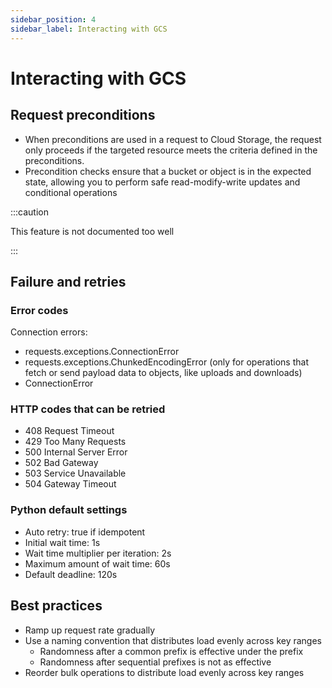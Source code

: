 ```yaml
---
sidebar_position: 4
sidebar_label: Interacting with GCS
---
```


# Interacting with GCS

## Request preconditions

- When preconditions are used in a request to Cloud Storage, the request only proceeds if the targeted resource meets the criteria defined in the preconditions.
- Precondition checks ensure that a bucket or object is in the expected state, allowing you to perform safe read-modify-write updates and conditional operations

:::caution 

This feature is not documented too well

:::

## Failure and retries

### Error codes

Connection errors:
- requests.exceptions.ConnectionError
- requests.exceptions.ChunkedEncodingError (only for operations that fetch or send payload data to objects, like uploads and downloads)
- ConnectionError

### HTTP codes that can be retried

- 408 Request Timeout
- 429 Too Many Requests
- 500 Internal Server Error
- 502 Bad Gateway
- 503 Service Unavailable
- 504 Gateway Timeout

### Python default settings

- Auto retry: true if idempotent
- Initial wait time: 1s
- Wait time multiplier per iteration:	2s
- Maximum amount of wait time: 60s
- Default deadline: 120s

## Best practices

- Ramp up request rate gradually
- Use a naming convention that distributes load evenly across key ranges
  - Randomness after a common prefix is effective under the prefix
  - Randomness after sequential prefixes is not as effective
- Reorder bulk operations to distribute load evenly across key ranges
